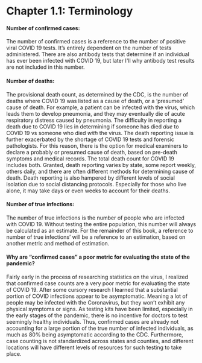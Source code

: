 Chapter 1.1: Terminology
=======================

#### Number of confirmed cases:
The number of confirmed cases is a reference to the number of positive viral COVID 19 tests. It’s entirely dependent on the number of tests administered. There are also antibody tests that determine if an individual has ever been infected with COVID 19, but later I'll why antibody test results are not included in this number. 
#### Number of deaths:
The provisional death count, as determined by the CDC, is the number of deaths where COVID 19 was listed as a cause of death, or a ‘presumed’ cause of death. For example, a patient can be infected with the virus, which leads them to develop pneumonia, and they may eventually die of acute respiratory distress caused by pneumonia. The difficulty in reporting a death due to COVID 19 lies in determining if someone has died *due* to COVID 19 vs someone who died *with* the virus. The death reporting issue is further exacerbated by the shortage of COVID 19 tests and forensic pathologists. For this reason, there is the option for medical examiners to declare a probably or presumed cause of death, based on pre-death symptoms and medical records. The total death count for COVID 19 includes both. Granted, death reporting varies by state, some report weekly, others daily, and there are often different methods for determining cause of death. Death reporting is also hampered by different levels of social isolation due to social distancing protocols. Especially for those who live alone, it may take days or even weeks to account for their deaths. 
#### Number of true infections:
The number of true infections is the number of people who are infected with COVID 19. Without testing the entire population, this number will always be calculated as an estimate. For the remainder of this book, a reference to number of true infections’ will be a reference to an estimation, based on another metric and method of estimation. 
#### Why are “confirmed cases” a poor metric for evaluating the state of the pandemic? 
Fairly early in the process of researching statistics on the virus, I realized that confirmed case counts are a very poor metric for evaluating the state of COVID 19. After some cursory research I learned that a substantial portion of COVID infections appear to be asymptomatic. Meaning a lot of people may be infected with the Coronavirus, but they won’t exhibit any physical symptoms or signs. As testing kits have been limited, especially in the early stages of the pandemic, there is no incentive for doctors to test seemingly healthy individuals. Thus, confirmed cases are already not accounting for a large portion of the true number of infected individuals, as much as 80% being asymptomatic according to the CDC. Furthermore, case counting is not standardized across states and counties, and different locations will have different levels of resources for such testing to take place.  
